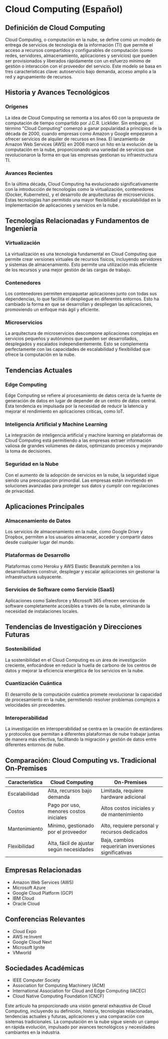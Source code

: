 # Cloud Computing (Español)

## Definición de Cloud Computing

Cloud Computing, o computación en la nube, se define como un modelo de entrega de servicios de tecnología de la información (TI) que permite el acceso a recursos compartidos y configurables de computación (como redes, servidores, almacenamiento, aplicaciones y servicios) que pueden ser provisionados y liberados rápidamente con un esfuerzo mínimo de gestión o interacción con el proveedor del servicio. Este modelo se basa en tres características clave: autoservicio bajo demanda, acceso amplio a la red y agrupamiento de recursos.

## Historia y Avances Tecnológicos

### Orígenes

La idea de Cloud Computing se remonta a los años 60 con la propuesta de computación de tiempo compartido por J.C.R. Licklider. Sin embargo, el término "Cloud Computing" comenzó a ganar popularidad a principios de la década de 2000, cuando empresas como Amazon y Google empezaron a ofrecer servicios de alquiler de recursos en línea. El lanzamiento de Amazon Web Services (AWS) en 2006 marcó un hito en la evolución de la computación en la nube, proporcionando una variedad de servicios que revolucionaron la forma en que las empresas gestionan su infraestructura TI.

### Avances Recientes

En la última década, Cloud Computing ha evolucionado significativamente con la introducción de tecnologías como la virtualización, contenedores (Docker, Kubernetes), y el desarrollo de arquitecturas de microservicios. Estas tecnologías han permitido una mayor flexibilidad y escalabilidad en la implementación de aplicaciones y servicios en la nube.

## Tecnologías Relacionadas y Fundamentos de Ingeniería

### Virtualización

La virtualización es una tecnología fundamental en Cloud Computing que permite crear versiones virtuales de recursos físicos, incluyendo servidores y sistemas de almacenamiento. Esto permite una utilización más eficiente de los recursos y una mejor gestión de las cargas de trabajo.

### Contenedores

Los contenedores permiten empaquetar aplicaciones junto con todas sus dependencias, lo que facilita el despliegue en diferentes entornos. Esto ha cambiado la forma en que se desarrollan y despliegan las aplicaciones, promoviendo un enfoque más ágil y eficiente.

### Microservicios

La arquitectura de microservicios descompone aplicaciones complejas en servicios pequeños y autónomos que pueden ser desarrollados, desplegados y escalados independientemente. Esto se complementa perfectamente con las capacidades de escalabilidad y flexibilidad que ofrece la computación en la nube.

## Tendencias Actuales

### Edge Computing

Edge Computing se refiere al procesamiento de datos cerca de la fuente de generación de datos en lugar de depender de un centro de datos central. Esta tendencia es impulsada por la necesidad de reducir la latencia y mejorar el rendimiento en aplicaciones críticas, como IoT.

### Inteligencia Artificial y Machine Learning

La integración de inteligencia artificial y machine learning en plataformas de Cloud Computing está permitiendo a las empresas extraer información valiosa de grandes volúmenes de datos, optimizando procesos y mejorando la toma de decisiones.

### Seguridad en la Nube

Con el aumento de la adopción de servicios en la nube, la seguridad sigue siendo una preocupación primordial. Las empresas están invirtiendo en soluciones avanzadas para proteger sus datos y cumplir con regulaciones de privacidad.

## Aplicaciones Principales

### Almacenamiento de Datos

Los servicios de almacenamiento en la nube, como Google Drive y Dropbox, permiten a los usuarios almacenar, acceder y compartir datos desde cualquier lugar del mundo.

### Plataformas de Desarrollo

Plataformas como Heroku y AWS Elastic Beanstalk permiten a los desarrolladores construir, desplegar y escalar aplicaciones sin gestionar la infraestructura subyacente.

### Servicios de Software como Servicio (SaaS)

Aplicaciones como Salesforce y Microsoft 365 ofrecen servicios de software completamente accesibles a través de la nube, eliminando la necesidad de instalaciones locales.

## Tendencias de Investigación y Direcciones Futuras

### Sostenibilidad

La sostenibilidad en el Cloud Computing es un área de investigación creciente, enfocándose en reducir la huella de carbono de los centros de datos y mejorar la eficiencia energética de los servicios en la nube.

### Cuantización Cuántica

El desarrollo de la computación cuántica promete revolucionar la capacidad de procesamiento en la nube, permitiendo resolver problemas complejos a velocidades sin precedentes.

### Interoperabilidad

La investigación en interoperabilidad se centra en la creación de estándares y protocolos que permitan a diferentes plataformas de nube trabajar juntas de manera más efectiva, facilitando la migración y gestión de datos entre diferentes entornos de nube.

## Comparación: Cloud Computing vs. Tradicional On-Premises

| Característica         | Cloud Computing                               | On-Premises                                   |
|------------------------|----------------------------------------------|-----------------------------------------------|
| Escalabilidad          | Alta, recursos bajo demanda                  | Limitada, requiere hardware adicional         |
| Costos                 | Pago por uso, menores costos iniciales      | Altos costos iniciales y de mantenimiento     |
| Mantenimiento          | Mínimo, gestionado por el proveedor         | Alto, requiere personal y recursos dedicados  |
| Flexibilidad           | Alta, fácil de ajustar según necesidades     | Baja, cambios requerirían inversiones significativas |

## Empresas Relacionadas

- Amazon Web Services (AWS)
- Microsoft Azure
- Google Cloud Platform (GCP)
- IBM Cloud
- Oracle Cloud

## Conferencias Relevantes

- Cloud Expo
- AWS re:Invent
- Google Cloud Next
- Microsoft Ignite
- VMworld

## Sociedades Académicas

- IEEE Computer Society
- Association for Computing Machinery (ACM)
- International Association for Cloud and Edge Computing (IACEC)
- Cloud Native Computing Foundation (CNCF)

Este artículo ha proporcionado una visión general exhaustiva de Cloud Computing, incluyendo su definición, historia, tecnologías relacionadas, tendencias actuales y futuras, aplicaciones y una comparación con sistemas tradicionales. La computación en la nube sigue siendo un campo en rápida evolución, impulsado por avances tecnológicos y necesidades cambiantes en la industria.
